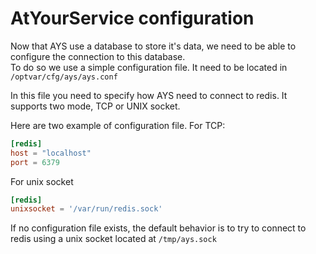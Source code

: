 # AtYourService configuration

Now that AYS use a database to store it's data, we need to be able to configure the connection to this database.  
To do so we use a simple configuration file. It need to be located in `/optvar/cfg/ays/ays.conf`

In this file you need to specify how AYS need to connect to redis. It supports two mode, TCP or UNIX socket.

Here are two example of configuration file.
For TCP:
```toml
[redis]
host = "localhost"
port = 6379
```

For unix socket
```toml
[redis]
unixsocket = '/var/run/redis.sock'
```

If no configuration file exists, the default behavior is to try to connect to redis using a unix socket located at `/tmp/ays.sock`
